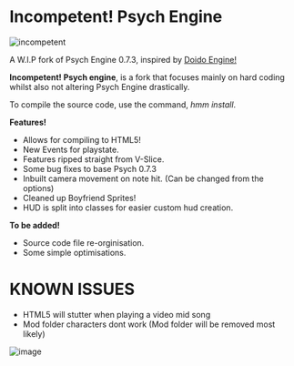 # **Incompetent! Psych Engine**
![incompetent](https://github.com/user-attachments/assets/9621e3c9-2c7f-4150-90cc-d6fce8b2f030)

A W.I.P fork of Psych Engine 0.7.3, inspired by [Doido Engine!](https://github.com/DoidoTeam/FNF-Doido-Engine)

**Incompetent! Psych engine**, is a fork that focuses mainly on hard coding whilst also not altering Psych Engine drastically.

To compile the source code, use the command, *hmm install*.

**Features!**

- Allows for compiling to HTML5!
- New Events for playstate.
- Features ripped straight from V-Slice.
- Some bug fixes to base Psych 0.7.3
- Inbuilt camera movement on note hit. (Can be changed from the options)
- Cleaned up Boyfriend Sprites!
- HUD is split into classes for easier custom hud creation.
  
**To be added!**

- Source code file re-orginisation.
- Some simple optimisations.

# **KNOWN ISSUES**
- HTML5 will stutter when playing a video mid song
- Mod folder characters dont work (Mod folder will be removed most likely)

![image](https://github.com/user-attachments/assets/f5c50563-6368-4746-8a68-74eebdbbb8a0)
